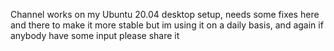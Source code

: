 ﻿Channel works  on my Ubuntu 20.04 desktop setup, needs some fixes here and there to make it more stable but im using it on a daily basis,
and again if anybody have some input please share it